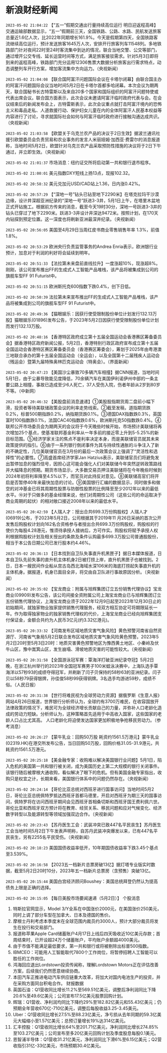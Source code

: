 # 新浪财经新闻
`2023-05-02 21:04:22` 【“五一”假期交通出行量持续高位运行 明日迎返程高峰】交通运输部数据显示，“五一”假期前三天，全国铁路、公路、水路、民航发送旅客总量近1.6亿人次，比2022年同期增长161.9%。今天是假期第四天，全国铁路客流继续高位运行，预计发送旅客1645万人次，安排开行旅客列车11548列。多地铁路部门针对夜间22时至24时客流集中到达的情况，联合当地交警、公交等部门，通过增开公交专线、延长运营时间等方式，满足旅客接驳需求。针对5月3日即将到来的返程高峰，铁路部门充分运用12306售票大数据分析旅客出行需求特点，动态调整列车开行方案，增加客流集中方向运力。（央视新闻）

`2023-05-02 21:04:08` 【联合国阿富汗问题国际会议在卡塔尔闭幕】由联合国主办的阿富汗问题国际会议当地时间5月2日在卡塔尔首都多哈闭幕。本次会议为期两天，联合国秘书长古特雷斯以及来自20多个国家和国际组织的阿富汗问题特使或代表出席会议。联合国方面表示，此次会议未邀请阿富汗临时政府代表与会。在会议结束后的新闻发布会上，古特雷斯表示，此次会议重点就打击阿富汗境内的恐怖主义和毒品走私、人道救援行动、保护妇女儿童在内的全体阿富汗人民基本权益等内容进行了讨论，寻求就国际社会如何与阿富汗临时政府进行接触沟通达成共识。（央视新闻）

`2023-05-02 21:03:58` 【欧盟关于乌克兰农产品的决议于2日生效】据波兰通讯社援引欧盟委员会负责贸易和农业事务的发言人米丽娅姆·加西亚·费雷尔的消息报道称，当地时间5月2日，欧盟针对乌克兰农产品采取预防性措施的决议将于2日下午通过，并立即生效。（央视新闻）

`2023-05-02 21:01:37` 市场消息：纽约证交所将启动第一共和银行退市程序。

`2023-05-02 21:00:01` 美元指数DXY短线上扬13点，现报102.32。

`2023-05-02 20:58:32` 美元兑加元USD/CAD站上1.36，日内涨0.42%。

`2023-05-02 20:57:29` 【“深地一号”钻头已钻至地下2290米】在塔克拉玛干沙漠边缘，设计井深超亚洲纪录的“深地一号”跃进3-3井，5月1日上午，在塔里木盆地正式开钻施工。根据前方传来的消息，截至今天19时30分，深地一号跃进3-3井的钻头已穿过了地下2290米。跃进3-3井设计井深达9472米。按照计划，在170天内钻探到预定位置。这一深度也将刷新亚洲最深井纪录。（央视新闻）

`2023-05-02 20:56:05` 美国至4月29日当周红皮书商业零售销售年率 1.3%，前值1.8%。

`2023-05-02 20:53:29` 欧洲央行负责监管事务的Andrea Enria表示，欧洲银行业预计，加息对于利润的利好将会延续到明年。

`2023-05-02 20:51:33` 【法拉第未来盘前直线拉升】一度涨超10%，现涨超8%。刚刚，该公司宣布推出FF的生成式人工智能产品堆栈，该产品将被集成到公司的旗舰车型FF 91 Futurist中。

`2023-05-02 20:51:15` 欧洲斯托克600指数下跌0.4%，创下日低。

`2023-05-02 20:50:39` 法拉第未来宣布推出FF的生成式人工智能产品堆栈，该产品将被集成到公司的旗舰车型FF 91 Futurist中。

`2023-05-02 20:49:36` 【猫眼娱乐：因获行使受限制股份单位计划发行132.13万股】猫眼娱乐(01896)发布公告，于2023年5月2日因获行使受限制股份单位计划而发行132.13万股。

`2023-05-02 20:48:16` 【香港特区政府成立第十五届全国运动会香港赛区筹备委员会】据香港特区政府新闻公报，5月2日，香港特别行政区政府宣布成立第十五届全国运动会香港特区赛区筹备委员会（香港赛区筹委会），筹划于2025年由粤港澳三地联合承办的第十五届全国运动会（全运会），以及全国第十二届残疾人运动会（残运会）暨第九届特殊奥林匹克运动会（特奥会）。（界面新闻）

`2023-05-02 20:47:23` 【美国沙尘暴致70多辆汽车相撞】据CNN报道，当地时间5月1日，由于尘暴导致能见度降低，70余辆汽车在美国伊利诺伊州中部的一条主要公路上相撞，事故已造成至少6人死亡，37人受伤入院，伤者年龄从2岁到80岁不等。（中新网）

`2023-05-02 20:46:32` 【美股盘前消息速递】①美股股指期货周二盘前小幅下滑，投资者等待美联储政策会议的利率走势线索。②截至发稿，道指期货跌0.2%，标普500期指跌0.2%，纳指期货跌0.1%。③德国DAX指数跌0.3%，英国富时100指数跌0.1%，法国CAC40指数跌0.6%，欧洲斯托克50指数跌0.4%。④联邦公开市场委员会为期两天的会议将于今天晚些时候开始，市场预计美联储将再次增加25个基点，使基准联邦基金利率从一年多前的接近零上升到5-5.25%的新目标范围。⑤经济学家关注的焦点不是利率决定本身，而是美联储官员就其未来政策提供的指引。⑥由于一系列银行倒闭事件为其与持续性通胀的斗争注入了新的不确定性，几位美联储官员在3月份的最后一次政策会议上强调了“灵活性和选择性”的必要性。⑦高盛首席经济学家Jan Hatzius表示，美联储官员们将避免发出暂停加息的强烈信号，因担心这可能会强化人们对美联储今年突然逆转政策路线并大幅降息的预期。期货市场显示，大多数交易员押注美联储将在今年晚些时候到2024年初将利率降至4.5%以下，而官员对此持反对意见。⑧美联储高官们将开启是否暂停40年来最快加息的讨论。⑨美国银行汇编的数据显示，同时做多和做空的对冲基金已将其周期性股票与防御性股票的比例降至至少2012年以来的最低水平。⑩对于只做多的基金经理来说，他们对周期性公司（这些公司的命运取决于商业周期的起伏）的相对敞口接近2008年以来的最低水平。

`2023-05-02 20:42:59` 【人瑞人才：授出合共699.3万份购股权】人瑞人才(06919)公布，于2023年5月2日，公司根据其于2019年11 月26日采纳的首次公开发售后购股权计划向162名合资格参与者授出合共699.3万份购股权，购股权的行使价为每股4.28港元，惟须待承授人接纳后，方可作实。购股权将赋予承授人权利根据购股权计划及相关授出的条款及条件认购最多699.3万股公司普通股股份，相当于本公告日期公司已发行股本约4.46%。

`2023-05-02 20:36:13` 【日本找到自卫队失事直升机黑匣子】据日本媒体报道，日本自卫队先前失事的直升机主体机身2日被打捞上岸，直升机黑匣子也被找到。2日，日本一艘民间作业船从宫古岛西北海域水深106米的海底打捞起失事直升机的主体机身。据报道，机身已面目全非，将交由自卫队进行事故原因分析。（央视新闻）

`2023-05-02 20:35:02` 【宝龙商业：附属与旭辉集团订立五份销售代理协议】宝龙商业(09909)发布公告，该公司间接全资附属公司上海宝龙商业已与旭辉集团订立五份销售代理协议，上海宝龙商业须于2022年12月9日起至2023年12月30日止的初始期间，就独家物业独家提供销售代理服务，经双方相互协定可将期限延长一年。作为取得独家物业的独家销售代理权的代价，上海宝龙商业已经向旭辉集团支付保证金，金额合共约为人民币3亿元(约3.32亿港元)。

`2023-05-02 20:33:32` 【河南发布区域地质灾害气象风险】黄色预警河南省自然资源厅、河南省气象局5月2日联合发布区域地质灾害气象风险黄色预警。2023年5月2日20时至5月3日20时：地质灾害黄色预警地区为豫西黄土地区、小秦岭及伏牛山区，豫中嵩箕山区，发生崩塌、滑坡地质灾害的可能性较大。（央视新闻）

`2023-05-02 20:31:58` 【全国游泳冠军赛：覃海洋打破亚洲纪录夺冠】5月2日晚，在浙江杭州举行的2023年全国冠军赛男子100米蛙泳决赛中，上海队选手覃海洋以57秒93的成绩夺得冠军，并刷新了闫子贝保持的58秒63的亚洲纪录。闫子贝以58秒79获得银牌，孙佳俊58秒99获得铜牌。3名选手均游进59秒，成绩不俗。（人民日报）

`2023-05-02 20:31:38` 【世行将难民视为全球劳动力资源】据俄罗斯《生意人报》网站4月26日报道，世界银行分析师认为，全球约有3700万难民，在收容国放开法律政策的情况下，难民可为全球经济增长贡献自己的力量，并弥补人口老龄化造成的劳动力短缺。分析师认为，这种策略首先适用于中高收入国家，这些国家的老龄人口占比尤其高。 人口老龄化将迫使发达国家更加积极地争抢移民劳动力。（参考消息）

`2023-05-02 20:26:27` 【蒙牛乳业：回购50万股 耗资约1561.5万港元】蒙牛乳业(02319.HK)在港交所发布公告，当日回购50万股，回购价格31.05-31.9港元，共耗资约1561.5万港元。

`2023-05-02 20:25:18` 【美金融专家：收购难以解决美国银行业问题】5月1日，陷入危机的美国第一共和银行被关闭，成为美国历史上第二大规模的银行关闭事件。该银行随后被摩根大通收购，看似解决了眼下的危机。但有美国金融专家指出，收购只是权宜之计，长期来看，美国银行体系中的问题仍然存在。（央视新闻）

`2023-05-02 20:24:14` 【哥伦比亚总统对西班牙进行国事访问】当地时间5月2日，哥伦比亚总统佩特罗抵达西班牙首都马德里，开启对西班牙为期三天的国事访问，佩特罗将在访问西班牙期间会见西班牙首相桑切斯和西班牙国王费利佩六世。哥伦比亚和西班牙双方预计将在教育、经贸关系、移民问题和应对气候变化、经济数字转型以及能源转型等领域加强双边合作。（央视新闻）

`2023-05-02 20:23:43` 【苏丹医生工会：武装冲突已致447名平民丧生】苏丹医生工会当地时间5月2日下午发表声明称，自苏丹武装冲突爆发以来，已有447名平民丧生，另有2255名平民受伤。（央视新闻）

`2023-05-02 20:18:23` 美国国债收益率低开，10年期国债收益率下跌3.45个基点至3.539%。

`2023-05-02 20:16:58` 【2023五一档新片总票房破13亿】据灯塔专业版实时数据，截至5月2日20时10分，2023年五一档新片总票房（含预售）突破13亿。

`2023-05-02 20:15:44` 美国白宫经济顾问Boushey：美国总统拜登仍然认为提高债务上限是正确的选择。

`2023-05-02 20:15:05` 【每日美股市场要闻速递（5月2日）】
个股消息
1. 特斯拉官网显示，Model 3/Y全系在中国涨价2000元，在美国涨价250美元，同时上调了部分车型在加拿大、日本及德国的售价。
2. 摩根士丹利考虑本季度末在全球范围内裁员约3000人，预计大部分裁员将发生在投行和交易部门。
3. 报道称苹果Apple Card储蓄账户4月17日上线后四天吸收近10亿美元存款；首周结束时，已开设超24万个储蓄账户，平均账户余额超4000美元。
4. 由于市值不能满足最低要求，第一共和银行或将被剔除出标普500指数。
5. IBMCEO：可能用人工智能取代7800个工作岗位，将暂停招聘人工智能可以胜任的工作岗位。
6. 鸿海回应退出Lordstown投资传闻称，理解Lordstown Motors正在评估改善方案，后续我们仍然愿意继续协商。
7. 本田汽车正推进电动汽车供应链重大改革，将加大对国内电池生产的投资，并在采购方面同台积电合作。
财报数据
1. 英国石油：Q1营收同比增长11.2%至569.51亿美元，调整后净利润同比下降20.6%至49.6亿美元；公司宣布17.5亿美元股票回购计划。
2. 辉瑞：Q1营收、净利润均同比下降约29%至182.82亿美元和55.43亿美元；仍预期全年营收670亿-710亿美元，调整后每股收益3.25-3.45美元。
3. Uber：Q1营收同比增长27.5%至88.23亿美元，净亏损从去年同期的59.3亿美元大幅缩小至1.57亿美元；总预订量增长19%达314亿美元。
4. 汇丰控股：Q1营收同比增长64%至201.71亿美元，净利润同比增长274.85%至103.27亿美元；公司宣布至多20亿美元回购计划及季度股息每股0.1美元。
5. 恩智浦半导体：Q1营收31.21亿美元，净利润同比下滑6%至6.15亿美元；Q2营收指引31亿-33亿美元，市场预期30.4亿美元。

